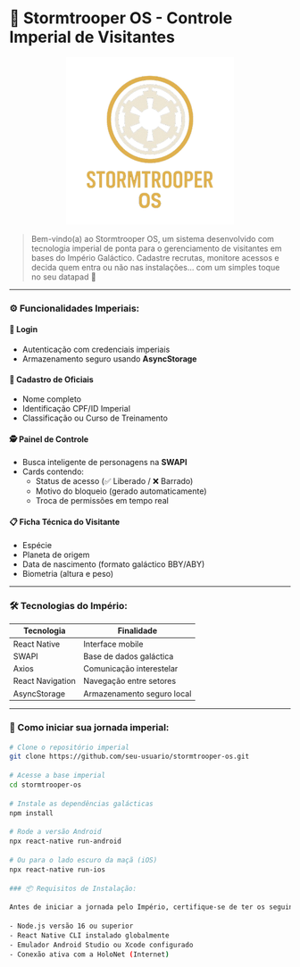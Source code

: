 # 🌌 Stormtrooper OS - Controle Imperial de Visitantes

<p align="center">
  <img src="https://github.com/henriqueflorentino/projeto-swapi/blob/main/assets/logostorm.png" width="300" />
</p>

>Bem-vindo(a) ao Stormtrooper OS, um sistema desenvolvido com tecnologia imperial de ponta para o gerenciamento de visitantes em bases do Império Galáctico. Cadastre recrutas, monitore acessos e decida quem entra ou não nas instalações... com um simples toque no seu datapad 🖤

---

### ⚙️ Funcionalidades Imperiais:

#### 🔐 Login
- Autenticação com credenciais imperiais
- Armazenamento seguro usando **AsyncStorage**

#### 📝 Cadastro de Oficiais
- Nome completo
- Identificação CPF/ID Imperial
- Classificação ou Curso de Treinamento

#### 🕵️ Painel de Controle
- Busca inteligente de personagens na **SWAPI**
- Cards contendo:
  - Status de acesso (✅ Liberado / ❌ Barrado)
  - Motivo do bloqueio (gerado automaticamente)
  - Troca de permissões em tempo real

#### 📋 Ficha Técnica do Visitante
- Espécie
- Planeta de origem
- Data de nascimento (formato galáctico BBY/ABY)
- Biometria (altura e peso)

---

### 🛠 Tecnologias do Império:

| Tecnologia         | Finalidade                             |
|--------------------|----------------------------------------|
| React Native       | Interface mobile                       |
| SWAPI              | Base de dados galáctica                |
| Axios              | Comunicação interestelar               |
| React Navigation   | Navegação entre setores                |
| AsyncStorage       | Armazenamento seguro local             |

---

### 🚀 Como iniciar sua jornada imperial:

```bash
# Clone o repositório imperial
git clone https://github.com/seu-usuario/stormtrooper-os.git

# Acesse a base imperial
cd stormtrooper-os

# Instale as dependências galácticas
npm install

# Rode a versão Android
npx react-native run-android

# Ou para o lado escuro da maçã (iOS)
npx react-native run-ios

### 📦 Requisitos de Instalação:

Antes de iniciar a jornada pelo Império, certifique-se de ter os seguintes recursos no seu terminal:

- Node.js versão 16 ou superior
- React Native CLI instalado globalmente
- Emulador Android Studio ou Xcode configurado
- Conexão ativa com a HoloNet (Internet)

